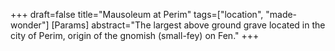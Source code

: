 +++
draft=false
title="Mausoleum at Perim"
tags=["location", "made-wonder"]
[Params]
  abstract="The largest above ground grave located in the city of Perim, origin of the gnomish (small-fey) on Fen."
+++
